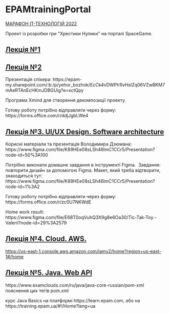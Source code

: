 # EPAMtrainingPortal

[МАРАФОН ІТ-ТЕХНОЛОГІЙ 2022](https://training.epam.ua/Events/Details/4?utm_source=dou&utm_medium=calendar&utm_campaign=it-marathon&lang=ua)

Проект із розробки гри "Хрестики Нулики" на порталі SpaceGame.

## [Лекція №1](https://epa.ms/first-session-marathon)

## [Лекція №2](https://epa.ms/second-session-marathon)
<p>
Презентація спікера: https://epam-my.sharepoint.com/:b:/p/yehor_bozhok/EcCk4vDWPh1IvHslZq06VZwBKM7mAeRTAnEcHKmJDBGUig?e=xctQpy
</p>
<p>Програма Xmind для створення декомпозиції проекту.</p>
<p>
Готову роботу потрібно відправляти через форму: https://forms.office.com/r/ddjJgbLWe4
</p>


## [Лекція №3. UI/UX Design. Software architecture](https://epa.ms/third-session-marathon)
<p>Корисні матеріали та презентація Володимира Дзюмана:
https://www.figma.com/file/K89HEe08sLSh46lmC1CCr5/Presentation?node-id=50%3A100 
</p>
<p>Потрібно виконати домашнє завдання в інструменті Figma. 
Завдання: повторити дизайн за допомогою Figma. Макет, який треба відтворити, знаходиться тут: https://www.figma.com/file/K89HEe08sLSh46lmC1CCr5/Presentation?node-id=1%3A2
</p>
<p>
Готову роботу потрібно відправляти через форму: https://forms.office.com/r/zc0U7NKWdE
</p>
<p>
Home work result:
https://www.figma.com/file/E68T0oqVuhQ3X9g8e6Oa30/Tic-Tak-Toy.-Valerii?node-id=29%3A2579
</p>

## [Лекція №4. Cloud. AWS.](https://epa.ms/fourth-session-marathon)
https://us-east-1.console.aws.amazon.com/iamv2/home?region=us-east-1#/home

## [Лекція №5. Java. Web API](https://epa.ms/fifth-session-marathon)
<p>
https://www.examclouds.com/ru/java/java-core-russian/pom-xml пояснення цих тегів pom.xml
</p>
<p>
курс Java Basics на платформі https://learn.epam.com, або на https://training.epam.ua/#!/Home?lang=ua
</p>
